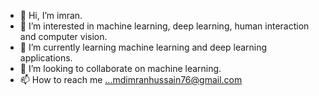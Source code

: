 - 👋 Hi, I’m imran.
- 👀 I’m interested in machine learning, deep learning, human interaction and computer vision.
- 🌱 I’m currently learning machine learning and deep learning applications.
- 💞️ I’m looking to collaborate on machine learning.
- 📫 How to reach me ...mdimranhussain76@gmail.com

<!---
imracse/imracse is a ✨ special ✨ repository because its `README.md` (this file) appears on your GitHub profile.
You can click the Preview link to take a look at your changes.
--->
